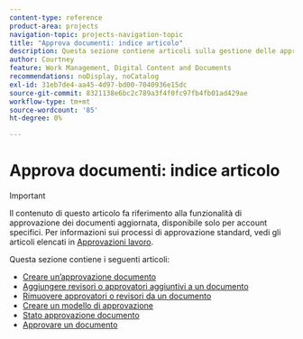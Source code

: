 ```yaml
---
content-type: reference
product-area: projects
navigation-topic: projects-navigation-topic
title: "Approva documenti: indice articolo"
description: Questa sezione contiene articoli sulla gestione delle approvazioni dei documenti in Adobe Workfront.
author: Courtney
feature: Work Management, Digital Content and Documents
recommendations: noDisplay, noCatalog
exl-id: 31eb7de4-aa45-4d97-bd00-7040936e15dc
source-git-commit: 8321138e6bc2c789a3f4f0fc97fb4fb01ad429ae
workflow-type: tm+mt
source-wordcount: '85'
ht-degree: 0%

---
```


# Approva documenti: indice articolo

>[!IMPORTANT]
>
>Il contenuto di questo articolo fa riferimento alla funzionalità di approvazione dei documenti aggiornata, disponibile solo per account specifici. Per informazioni sui processi di approvazione standard, vedi gli articoli elencati in [Approvazioni lavoro](/help/quicksilver/review-and-approve-work/manage-approvals/manage-approvals.md).

Questa sezione contiene i seguenti articoli:

* [Creare un’approvazione documento](/help/quicksilver/review-and-approve-work/document-reviews-and-approvals/manage-document-approvals/create-a-document-approval.md)
* [Aggiungere revisori o approvatori aggiuntivi a un documento](/help/quicksilver/review-and-approve-work/document-reviews-and-approvals/manage-document-approvals/add-additional-reviewers-or-approvers.md)
* [Rimuovere approvatori o revisori da un documento](/help/quicksilver/review-and-approve-work/document-reviews-and-approvals/manage-document-approvals/remove-approvers-or-reviewers.md)
* [Creare un modello di approvazione](/help/quicksilver/review-and-approve-work/document-reviews-and-approvals/manage-document-approvals/create-approval-template.md)
* [Stato approvazione documento](/help/quicksilver/review-and-approve-work/document-reviews-and-approvals/manage-document-approvals/document-approval-status.md)
* [Approvare un documento](/help/quicksilver/review-and-approve-work/document-reviews-and-approvals/review-and-approve-documents/approve-a-document.md)